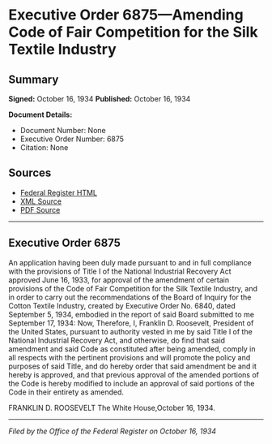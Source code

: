 # Executive Order 6875—Amending Code of Fair Competition for the Silk Textile Industry

## Summary

**Signed:** October 16, 1934
**Published:** October 16, 1934

**Document Details:**
- Document Number: None
- Executive Order Number: 6875
- Citation: None

## Sources
- [Federal Register HTML](https://www.presidency.ucsb.edu/documents/executive-order-6875-amending-code-fair-competition-for-the-silk-textile-industry)
- [XML Source](None)
- [PDF Source](None)

---

## Executive Order 6875

An application having been duly made pursuant to and in full compliance with the provisions of Title I of the National Industrial Recovery Act approved June 16, 1933, for approval of the amendment of certain provisions of the Code of Fair Competition for the Silk Textile Industry, and in order to carry out the recommendations of the Board of Inquiry for the Cotton Textile Industry, created by Executive Order No. 6840, dated September 5, 1934, embodied in the report of said Board submitted to me September 17, 1934:
Now, Therefore, I, Franklin D. Roosevelt, President of the United States, pursuant to authority vested in me by said Title I of the National Industrial Recovery Act, and otherwise, do find that said amendment and said Code as constituted after being amended, comply in all respects with the pertinent provisions and will promote the policy and purposes of said Title, and do hereby order that said amendment be and it hereby is approved, and that previous approval of the amended portions of the Code is hereby modified to include an approval of said portions of the Code in their entirety as amended.

FRANKLIN D. ROOSEVELT
The White House,October 16, 1934.

---

*Filed by the Office of the Federal Register on October 16, 1934*
